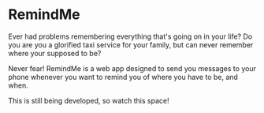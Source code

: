 # RemindMe

Ever had problems remembering everything that's going on in your life? Do you
are you a glorified taxi service for your family, but can never remember where
your supposed to be?

Never fear! RemindMe is a web app designed to send you messages to your phone
whenever you want to remind you of where you have to be, and when.

This is still being developed, so watch this space!
